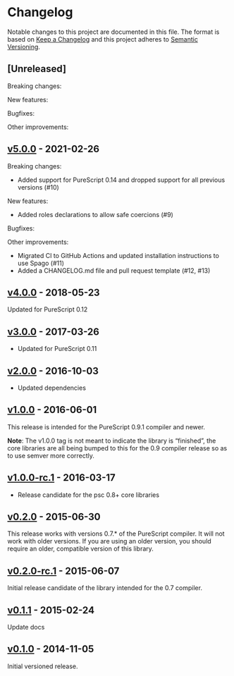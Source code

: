 # Changelog

Notable changes to this project are documented in this file. The format is based on [Keep a Changelog](https://keepachangelog.com/en/1.0.0/) and this project adheres to [Semantic Versioning](https://semver.org/spec/v2.0.0.html).

## [Unreleased]

Breaking changes:

New features:

Bugfixes:

Other improvements:

## [v5.0.0](https://github.com/purescript/purescript-exists/releases/tag/v5.0.0) - 2021-02-26

Breaking changes:
- Added support for PureScript 0.14 and dropped support for all previous versions (#10)

New features:
- Added roles declarations to allow safe coercions (#9) 

Bugfixes:

Other improvements:
- Migrated CI to GitHub Actions and updated installation instructions to use Spago (#11)
- Added a CHANGELOG.md file and pull request template (#12, #13)

## [v4.0.0](https://github.com/purescript/purescript-exists/releases/tag/v4.0.0) - 2018-05-23

Updated for PureScript 0.12

## [v3.0.0](https://github.com/purescript/purescript-exists/releases/tag/v3.0.0) - 2017-03-26

- Updated for PureScript 0.11

## [v2.0.0](https://github.com/purescript/purescript-exists/releases/tag/v2.0.0) - 2016-10-03

- Updated dependencies

## [v1.0.0](https://github.com/purescript/purescript-exists/releases/tag/v1.0.0) - 2016-06-01

This release is intended for the PureScript 0.9.1 compiler and newer.

**Note**: The v1.0.0 tag is not meant to indicate the library is “finished”, the core libraries are all being bumped to this for the 0.9 compiler release so as to use semver more correctly.

## [v1.0.0-rc.1](https://github.com/purescript/purescript-exists/releases/tag/v1.0.0-rc.1) - 2016-03-17

- Release candidate for the psc 0.8+ core libraries

## [v0.2.0](https://github.com/purescript/purescript-exists/releases/tag/v0.2.0) - 2015-06-30

This release works with versions 0.7.\* of the PureScript compiler. It will not work with older versions. If you are using an older version, you should require an older, compatible version of this library.

## [v0.2.0-rc.1](https://github.com/purescript/purescript-exists/releases/tag/v0.2.0-rc.1) - 2015-06-07

Initial release candidate of the library intended for the 0.7 compiler.

## [v0.1.1](https://github.com/purescript/purescript-exists/releases/tag/v0.1.1) - 2015-02-24

Update docs

## [v0.1.0](https://github.com/purescript/purescript-exists/releases/tag/v0.1.0) - 2014-11-05

Initial versioned release.

